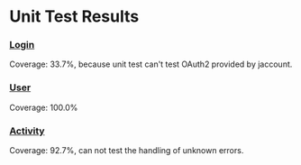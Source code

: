 # Unit Test Results

### [Login](./coverage_login.html)

Coverage: 33.7%, because unit test can't test OAuth2 provided by jaccount.

### [User](./coverage_user.html)

Coverage: 100.0%

### [Activity](./coverage_activity.html)

Coverage: 92.7%, can not test the handling of unknown errors. 